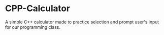 # CPP-Calculator
A simple C++ calculator made to practice selection and prompt user's input for our programming class.
